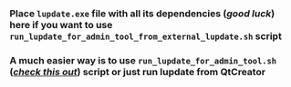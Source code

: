 ### Place ```lupdate.exe``` file with all its dependencies (***good luck***) here if you want to use ```run_lupdate_for_admin_tool_from_external_lupdate.sh``` script

### A much easier way is to use ```run_lupdate_for_admin_tool.sh``` (***[check this out](https://github.com/DCDsqd/HACK-cloudcom_game_chat_bot/blob/main/scripts/README.md)***)  script or just run lupdate from QtCreator
